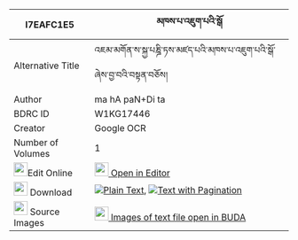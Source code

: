 |I7EAFC1E5|མཁས་པ་འཇུག་པའི་སྒོ 
| --- | --- 
|Alternative Title |འཇམ་མགོན་ས་སྐྱ་པཎྜི་ཏས་མཛད་པའི་མཁས་པ་འཇུག་པའི་སྒོ་ཞེས་བྱ་བའི་བསྟན་བཅོས།
|Author| ma hA paN+Di ta
|BDRC ID | W1KG17446
|Creator | Google OCR
|Number of Volumes| 1
|<img width="25" src="https://img.icons8.com/color/25/000000/edit-property.png">Edit Online| [<img width="25" src="https://avatars.githubusercontent.com/u/45091458?s=200&v=4"> Open in Editor](http://editor.openpecha.org/I7EAFC1E5)
|<img width="25" src="https://img.icons8.com/fluent/48/000000/download-2.png"/>  Download | [![](https://img.icons8.com/color/20/000000/txt.png)Plain Text](https://github.com/Openpecha/I7EAFC1E5/releases/download/v1/khepa_jukpa_i_go_plain_I7EAFC1E5.zip), [![](https://img.icons8.com/color/20/000000/txt.png)Text with Pagination](https://github.com/Openpecha/I7EAFC1E5/releases/download/v1/khepa_jukpa_i_go_pages_I7EAFC1E5.zip)
|<img width="25" src="https://img.icons8.com/plasticine/100/000000/pictures-folder.png"/>  Source Images | [<img width="25" src="https://library.bdrc.io/icons/BUDA-small.svg"> Images of text file open in BUDA](https://library.bdrc.io/show/bdr:W1KG17446)